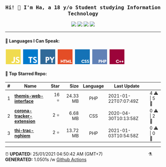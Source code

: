 <h3 align="center"><samp>Hi! 👋 I'm Ha, a 18 y/o Student studying Information Technology</samp></h3>
<div align="center">
	<img src="https://img.shields.io/badge/20-STARS-8cecff?style=for-the-badge">
	<img src="https://img.shields.io/badge/7-REPOS-f2e174?style=for-the-badge">
	<img src="https://img.shields.io/badge/6-FOLLOWERS-ff9eb6?style=for-the-badge">
	<img src="https://estruyf-github.azurewebsites.net/api/VisitorHit?user=belivipro9x99&repo=belivipro9x99&countColor=#ff85c8">
</div>

<hr>

<h4>🧬 Languages I Can Speak:</h4>
<span>
	<img style="margin: 0 2px" width="48" src="assets/icons/js.png" title="JavaScript">
	<img style="margin: 0 2px" width="48" src="assets/icons/ts.png" title="TypeScript">
	<img style="margin: 0 2px" width="48" src="assets/icons/py.png" title="Python">
	<img style="margin: 0 2px" width="48" src="assets/icons/html.png" title="Hypertext Markup Language">
	<img style="margin: 0 2px" width="48" src="assets/icons/css.png" title="Cascading Style Sheets">
	<img style="margin: 0 2px" width="48" src="assets/icons/php.png" title="Hypertext Preprocessor">
	<img style="margin: 0 2px" width="48" src="assets/icons/cpp.png" title="C++">
</span>

<h4>🥇 Top Starred Repo:</h4>

|#|Name|Star|Size|Language|Last Update||
|---|---|---:|---:|:---:|---|--|
|1|**[themis-web-interface](https://github.com/belivipro9x99/themis-web-interface)**|16 ⭐|24.33 MB|PHP|2021-01-22T07:07:49Z|4 ⚠  \|  5 🍴|
|2|**[corona-tracker-extension](https://github.com/belivipro9x99/corona-tracker-extension)**|2 ⭐|6.68 MB|CSS|2020-04-30T10:13:58Z|0 ⚠  \|  2 🍴|
|3|**[thi-trac-nghiem](https://github.com/belivipro9x99/thi-trac-nghiem)**|2 ⭐|13.72 MB|PHP|2021-01-03T10:54:58Z|0 ⚠  \|  0 🍴|


<hr>

<span style="clear: both">
	<span align="left">⏰ <b>UPDATED:</b> 25/01/2021 04:50:42 AM (GMT+7)</span>
	<span>&emsp;&emsp;&emsp;&emsp;&emsp;&emsp;&emsp;&emsp;&emsp;&emsp;</span>
	<span align="right">⚗ <b>GENERATED:</b> 1.0501s /w <a href="https://github.com/belivipro9x99/belivipro9x99/actions" target="_blank">Github Actions</a></span>
</span>